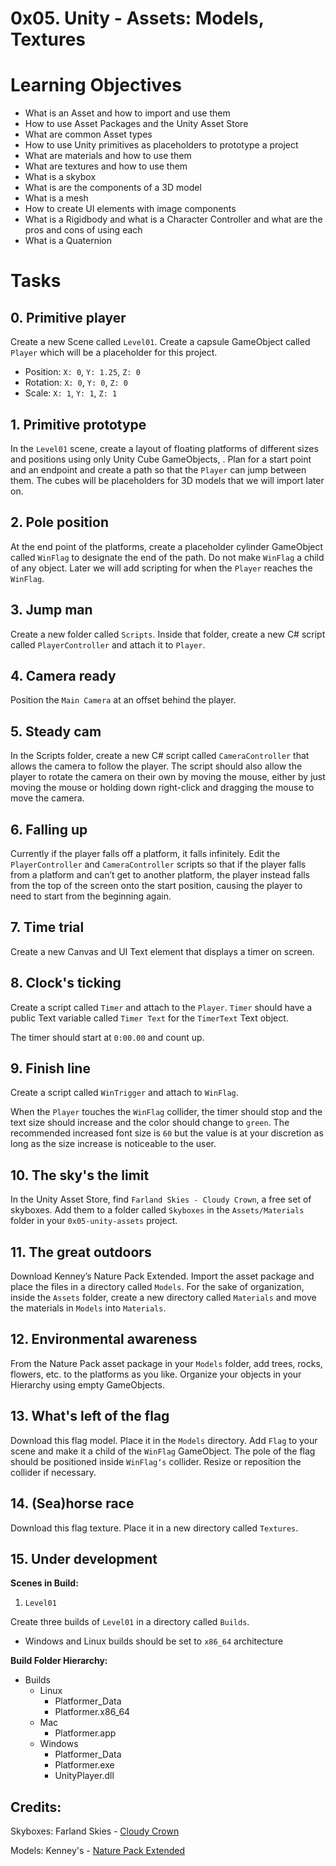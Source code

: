 # 0x05. Unity - Assets: Models, Textures

# Learning Objectives

* What is an Asset and how to import and use them
* How to use Asset Packages and the Unity Asset Store
* What are common Asset types
* How to use Unity primitives as placeholders to prototype a project
* What are materials and how to use them
* What are textures and how to use them
* What is a skybox
* What is are the components of a 3D model
* What is a mesh
* How to create UI elements with image components
* What is a Rigidbody and what is a Character Controller and what are the pros and cons of using each
* What is a Quaternion


# Tasks

## 0. Primitive player 
Create a new Scene called ```Level01```. Create a capsule GameObject called ```Player``` which will be a placeholder for this project.

* Position: ```X: 0```, ```Y: 1.25```, ```Z: 0```
* Rotation: ```X: 0```, ```Y: 0```, ```Z: 0```
* Scale: ```X: 1```, ```Y: 1```, ```Z: 1```

## 1. Primitive prototype 
In the ```Level01``` scene, create a layout of floating platforms of different sizes and positions using only Unity Cube GameObjects, . Plan for a start point and an endpoint and create a path so that the ```Player``` can jump between them. The cubes will be placeholders for 3D models that we will import later on.

## 2. Pole position 
At the end point of the platforms, create a placeholder cylinder GameObject called ```WinFlag``` to designate the end of the path. Do not make ```WinFlag``` a child of any object. Later we will add scripting for when the ```Player``` reaches the ```WinFlag```.

## 3. Jump man 
Create a new folder called ```Scripts```. Inside that folder, create a new C# script called ```PlayerController``` and attach it to ```Player```.

## 4. Camera ready 
Position the ```Main Camera``` at an offset behind the player.

## 5. Steady cam 
In the Scripts folder, create a new C# script called ```CameraController``` that allows the camera to follow the player. The script should also allow the player to rotate the camera on their own by moving the mouse, either by just moving the mouse or holding down right-click and dragging the mouse to move the camera.

## 6. Falling up 
Currently if the player falls off a platform, it falls infinitely. Edit the ```PlayerController``` and ```CameraController``` scripts so that if the player falls from a platform and can’t get to another platform, the player instead falls from the top of the screen onto the start position, causing the player to need to start from the beginning again.

## 7. Time trial 
Create a new Canvas and UI Text element that displays a timer on screen.

## 8. Clock's ticking 
Create a script called ```Timer``` and attach to the ```Player```. ```Timer``` should have a public Text variable called ```Timer Text``` for the ```TimerText``` Text object.

The timer should start at ```0:00.00``` and count up.

## 9. Finish line 
Create a script called ```WinTrigger``` and attach to ```WinFlag```.

When the ```Player``` touches the ```WinFlag``` collider, the timer should stop and the text size should increase and the color should change to ```green```. The recommended increased font size is ```60``` but the value is at your discretion as long as the size increase is noticeable to the user.

## 10. The sky's the limit 
In the Unity Asset Store, find ```Farland Skies - Cloudy Crown```, a free set of skyboxes. Add them to a folder called ```Skyboxes``` in the ```Assets/Materials``` folder in your ```0x05-unity-assets``` project.

## 11. The great outdoors 
Download Kenney’s Nature Pack Extended. Import the asset package and place the files in a directory called ```Models```. For the sake of organization, inside the ```Assets``` folder, create a new directory called ```Materials``` and move the materials in ```Models``` into ```Materials```.

## 12. Environmental awareness 
From the Nature Pack asset package in your ```Models``` folder, add trees, rocks, flowers, etc. to the platforms as you like. Organize your objects in your Hierarchy using empty GameObjects.

## 13. What's left of the flag 
Download this flag model. Place it in the ```Models``` directory. Add ```Flag``` to your scene and make it a child of the ```WinFlag``` GameObject. The pole of the flag should be positioned inside ```WinFlag‘s``` collider. Resize or reposition the collider if necessary.

## 14. (Sea)horse race 
Download this flag texture. Place it in a new directory called ```Textures```.

## 15. Under development 
**Scenes in Build:**

1. ```Level01```

Create three builds of ```Level01``` in a directory called ```Builds```.

 * Windows and Linux builds should be set to ```x86_64``` architecture

**Build Folder Hierarchy:**

* Builds
  * Linux
    * Platformer_Data
    * Platformer.x86_64
  * Mac
    * Platformer.app
  * Windows
    * Platformer_Data
    * Platformer.exe
    * UnityPlayer.dll

## Credits: ##

Skyboxes: Farland Skies - [Cloudy Crown](https://assetstore.unity.com/packages/2d/textures-materials/sky/farland-skies-cloudy-crown-60004)

Models: Kenney's - [Nature Pack Extended](https://kenney.nl/assets/nature-pack-extended)
